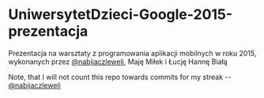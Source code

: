 UniwersytetDzieci-Google-2015-prezentacja
=========================================

Prezentacja na warsztaty z programowania aplikacji mobilnych w roku 2015, wykonanych przez [@nabijaczleweli](https://github.com/nabijaczleweli), Maję Miłek i Łucję Hannę Białą

Note, that I will not count this repo towards commits for my streak -- [@nabijaczleweli](https://github.com/nabijaczleweli)
